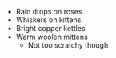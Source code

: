 * Rain drops on roses
* Whiskers on kittens
* Bright copper kettles
* Warm woolen mittens
  * Not too scratchy though
